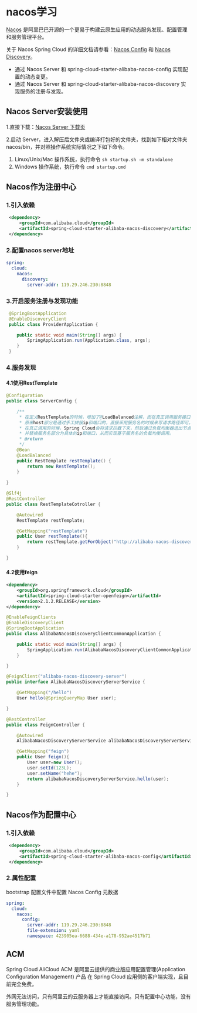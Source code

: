 # nacos学习

[Nacos](https://github.com/alibaba/Nacos) 是阿里巴巴开源的一个更易于构建云原生应用的动态服务发现、配置管理和服务管理平台。

关于 Nacos Spring Cloud 的详细文档请参看：[Nacos Config](https://github.com/spring-cloud-incubator/spring-cloud-alibaba/wiki/Nacos-config) 和 [Nacos Discovery](https://github.com/spring-cloud-incubator/spring-cloud-alibaba/wiki/Nacos-discovery)。

- 通过 Nacos Server 和 spring-cloud-starter-alibaba-nacos-config 实现配置的动态变更。
- 通过 Nacos Server 和 spring-cloud-starter-alibaba-nacos-discovery 实现服务的注册与发现。

## Nacos Server安装使用

1.直接下载：[Nacos Server 下载页](https://github.com/alibaba/nacos/releases)

2.启动 Server，进入解压后文件夹或编译打包好的文件夹，找到如下相对文件夹 nacos/bin，并对照操作系统实际情况之下如下命令。

1. Linux/Unix/Mac 操作系统，执行命令 `sh startup.sh -m standalone`
2. Windows 操作系统，执行命令 `cmd startup.cmd`

## Nacos作为注册中心

### 1.引入依赖

```xml
 <dependency>
     <groupId>com.alibaba.cloud</groupId>
     <artifactId>spring-cloud-starter-alibaba-nacos-discovery</artifactId>
 </dependency>
```

### 2.配置nacos server地址

```yaml
spring:
  cloud:
    nacos:
      discovery:
        server-addr: 119.29.246.230:8848
```

### 3.开启服务注册与发现功能

```java
 @SpringBootApplication
 @EnableDiscoveryClient
 public class ProviderApplication {

 	public static void main(String[] args) {
 		SpringApplication.run(Application.class, args);
 	}
 }
```

### 4.服务发现

#### 4.1使用RestTemplate

```java
@Configuration
public class ServerConfig {

    /**
     * 在定义RestTemplate的时候，增加了@LoadBalanced注解，而在真正调用服务接口的时候，
     * 原来host部分是通过手工拼接ip和端口的，直接采用服务名的时候来写请求路径即可。
     * 在真正调用的时候，Spring Cloud会将请求拦截下来，然后通过负载均衡器选出节点，
     * 并替换服务名部分为具体的ip和端口，从而实现基于服务名的负载均衡调用。
     * @return
     */
    @Bean
    @LoadBalanced
    public RestTemplate restTemplate() {
        return new RestTemplate();
    }
    
}
```

```java
@Slf4j
@RestController
public class RestTemplateCotroller {

    @Autowired
    RestTemplate restTemplate;

    @GetMapping("restTemplate")
    public User restTemplate(){
        return restTemplate.getForObject("http://alibaba-nacos-discovery-server/hello?name=gaga&id=1",User.class);
    }

}
```

#### 4.2使用feign

```xml
<dependency>
    <groupId>org.springframework.cloud</groupId>
    <artifactId>spring-cloud-starter-openfeign</artifactId>
    <version>2.1.2.RELEASE</version>
</dependency>
```

```java
@EnableFeignClients
@EnableDiscoveryClient
@SpringBootApplication
public class AlibabaNacosDiscoveryClientCommonApplication {

    public static void main(String[] args) {
        SpringApplication.run(AlibabaNacosDiscoveryClientCommonApplication.class, args);
    }

}
```

```java
@FeignClient("alibaba-nacos-discovery-server")
public interface AlibabaNacosDiscoveryServerService {

    @GetMapping("/hello")
    User hello(@SpringQueryMap User user);

}
```

```java
@RestController
public class FeignController {

    @Autowired
    AlibabaNacosDiscoveryServerService alibabaNacosDiscoveryServerService;

    @GetMapping("feign")
    public User feign(){
        User user=new User();
        user.setId(123L);
        user.setName("hehe");
        return alibabaNacosDiscoveryServerService.hello(user);
    }

}
```

## Nacos作为配置中心

### 1.引入依赖

```xml
 <dependency>
     <groupId>com.alibaba.cloud</groupId>
     <artifactId>spring-cloud-starter-alibaba-nacos-config</artifactId>
 </dependency>
```

### 2.属性配置

bootstrap 配置文件中配置 Nacos Config 元数据

```yaml
spring:
  cloud:
    nacos:
      config:
        server-addr: 119.29.246.230:8848
        file-extension: yaml
        namespace: 423905ea-6688-434e-a178-952ae4517b71
```

## ACM

Spring Cloud AliCloud ACM 是阿里云提供的商业版应用配置管理(Application Configuration Management) 产品 在 Spring Cloud 应用侧的客户端实现，且目前完全免费。

外网无法访问，只有阿里云的云服务器上才能直接访问。只有配置中心功能，没有服务管理功能。